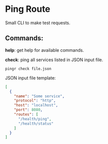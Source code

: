 # Ping Route

Small CLI to make test requests.

## Commands:

**help**: get help for available commands.

**check**: ping all services listed in JSON input file.

```shell
pingr check file.json
```

JSON input file template:

```json
[
  {
    "name": "Some service",
    "protocol": "http",
    "host": "localhost",
    "port": 8080,
    "routes": [
      "/health/ping",
      "/health/status"
    ]
  }
]
```
